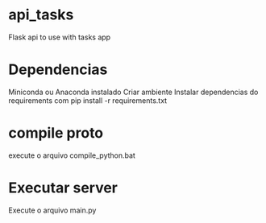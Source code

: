 # api_tasks
Flask api to use with tasks app

# Dependencias
Miniconda ou Anaconda instalado
Criar ambiente
Instalar dependencias do requirements com pip install -r requirements.txt

# compile proto
execute o arquivo compile_python.bat

# Executar server
Execute o arquivo main.py
